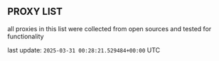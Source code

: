 ## PROXY LIST

all proxies in this list were collected from open sources and tested for functionality

last update: `2025-03-31 00:28:21.529484+00:00` UTC